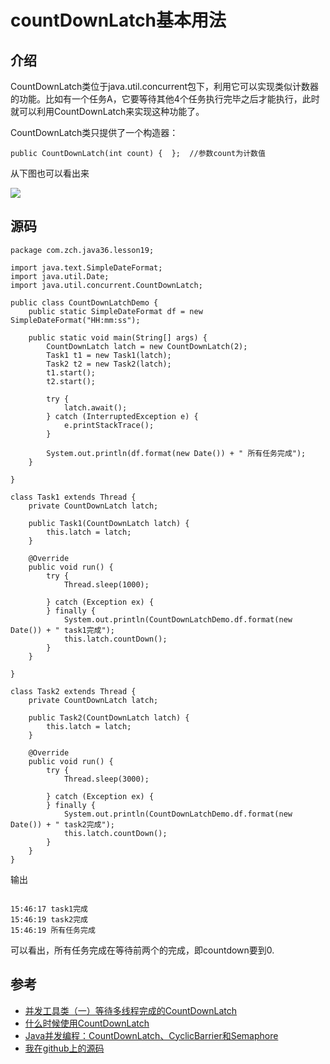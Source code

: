 # countDownLatch基本用法

## 介绍

CountDownLatch类位于java.util.concurrent包下，利用它可以实现类似计数器的功能。比如有一个任务A，它要等待其他4个任务执行完毕之后才能执行，此时就可以利用CountDownLatch来实现这种功能了。

CountDownLatch类只提供了一个构造器：

```
public CountDownLatch(int count) {  };  //参数count为计数值
```

从下图也可以看出来

![](../images/countdownlatch.png)

## 源码

```
package com.zch.java36.lesson19;

import java.text.SimpleDateFormat;
import java.util.Date;
import java.util.concurrent.CountDownLatch;

public class CountDownLatchDemo {
	public static SimpleDateFormat df = new SimpleDateFormat("HH:mm:ss");

	public static void main(String[] args) {
		CountDownLatch latch = new CountDownLatch(2);
		Task1 t1 = new Task1(latch);
		Task2 t2 = new Task2(latch);
		t1.start();
		t2.start();

		try {
			latch.await();
		} catch (InterruptedException e) {
			e.printStackTrace();
		}

		System.out.println(df.format(new Date()) + " 所有任务完成");
	}

}

class Task1 extends Thread {
	private CountDownLatch latch;

	public Task1(CountDownLatch latch) {
		this.latch = latch;
	}

	@Override
	public void run() {
		try {
			Thread.sleep(1000);

		} catch (Exception ex) {
		} finally {
			System.out.println(CountDownLatchDemo.df.format(new Date()) + " task1完成");
			this.latch.countDown();
		}
	}

}

class Task2 extends Thread {
	private CountDownLatch latch;

	public Task2(CountDownLatch latch) {
		this.latch = latch;
	}

	@Override
	public void run() {
		try {
			Thread.sleep(3000);

		} catch (Exception ex) {
		} finally {
			System.out.println(CountDownLatchDemo.df.format(new Date()) + " task2完成");
			this.latch.countDown();
		}
	}
}
```
输出

```

15:46:17 task1完成
15:46:19 task2完成
15:46:19 所有任务完成

```
可以看出，所有任务完成在等待前两个的完成，即countdown要到0.

## 参考

- [并发工具类（一）等待多线程完成的CountDownLatch](http://ifeve.com/talk-concurrency-countdownlatch/)
- [什么时候使用CountDownLatch](http://www.importnew.com/15731.html)
- [Java并发编程：CountDownLatch、CyclicBarrier和Semaphore](http://www.cnblogs.com/dolphin0520/p/3920397.html)
- [我在github上的源码](https://github.com/wardensky/java36_study_notes/tree/master/java36/src/main/java/com/zch/java36/lesson19)
